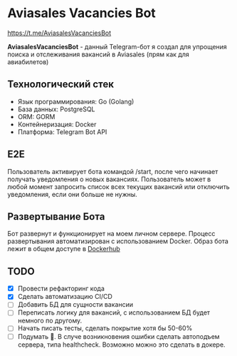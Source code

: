 # Aviasales Vacancies Bot

https://t.me/AviasalesVacanciesBot

**AviasalesVacanciesBot** - данный Telegram-бот я создал для упрощения поиска и отслеживания вакансий в Aviasales (прям как для авиабилетов)

## Технологический стек
* Язык программирования: Go (Golang)
* База данных: PostgreSQL
* ORM: GORM
* Контейнеризация: Docker
* Платформа: Telegram Bot API

## E2E
Пользователь активирует бота командой /start, после чего начинает получать  уведомления о новых вакансиях. Пользователь может в любой момент запросить список всех текущих вакансий или отключить уведомления, если они больше не нужны.

## Развертывание Бота
Бот развернут и функционирует на моем личном сервере. Процесс развертывания автоматизирован с использованием Docker. Образ бота лежит в общем доступе в [Dockerhub](https://hub.docker.com/r/khilik/server-bot-aviasales/tags)

## TODO
- [x] Провести рефакторинг кода
- [x] Сделать автоматизацию CI/CD
- [ ] Добавить БД для сущности вакансии
- [ ] Переписать логику для вакансий, с использованием БД будет немного по другому.
- [ ] Начать писать тесты, сделать покрытие хотя бы 50-60%
- [ ] Подумать 🤔. В случе возникновения ошибки сделать автоподъем сервера, типа healthcheck. Возможно можно это сделать в докере.